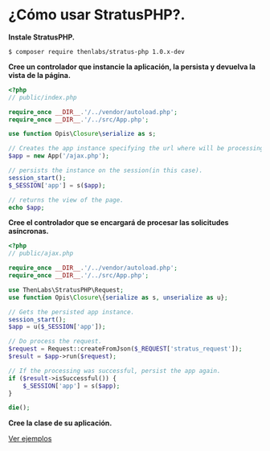 
# ¿Cómo usar StratusPHP?.

**Instale StratusPHP.**

    $ composer require thenlabs/stratus-php 1.0.x-dev

**Cree un controlador que instancie la aplicación, la persista y devuelva la vista de la página.**

```php
<?php
// public/index.php

require_once __DIR__.'/../vendor/autoload.php';
require_once __DIR__.'/../src/App.php';

use function Opis\Closure\serialize as s;

// Creates the app instance specifying the url where will be processing the requests.
$app = new App('/ajax.php');

// persists the instance on the session(in this case).
session_start();
$_SESSION['app'] = s($app);

// returns the view of the page.
echo $app;
```

**Cree el controlador que se encargará de procesar las solicitudes asíncronas.**

```php
<?php
// public/ajax.php

require_once __DIR__.'/../vendor/autoload.php';
require_once __DIR__.'/../src/App.php';

use ThenLabs\StratusPHP\Request;
use function Opis\Closure\{serialize as s, unserialize as u};

// Gets the persisted app instance.
session_start();
$app = u($_SESSION['app']);

// Do process the request.
$request = Request::createFromJson($_REQUEST['stratus_request']);
$result = $app->run($request);

// If the processing was successful, persist the app again.
if ($result->isSuccessful()) {
    $_SESSION['app'] = s($app);
}

die();
```

**Cree la clase de su aplicación.**

[Ver ejemplos](examples/index.md)